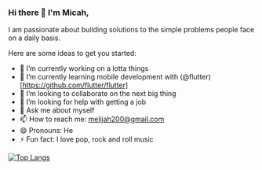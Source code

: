 ### Hi there 👋 I'm Micah,
I am passionate about building solutions to the simple problems people face on a daily basis.
<!--
**Megxos/Megxos** is a ✨ _special_ ✨ repository because its `README.md` (this file) appears on your GitHub profile. -->

Here are some ideas to get you started:

- 🔭 I’m currently working on a lotta things
- 🌱 I’m currently learning mobile development with (@flutter)[https://github.com/flutter/flutter]
- 👯 I’m looking to collaborate on the next big thing
- 🤔 I’m looking for help with getting a job
- 💬 Ask me about myself
- 📫 How to reach me: melijah200@gmail.com
- 😄 Pronouns: He
- ⚡ Fun fact: I love pop, rock and roll music

<!-- [![Top Langs](https://github-readme-stats.vercel.app/api?username=codemicah&langs_count=6&hide=css,html&show_icons=true&count_private=true&theme=radical)](https://github.com/anuraghazra/github-readme-stats) -->
[![Top Langs](https://github-readme-stats.vercel.app/api/top-langs/?username=codemicah&langs_count=6&show_icons=true&count_private=true&theme=dracula)](https://github.com/anuraghazra/github-readme-stats)
